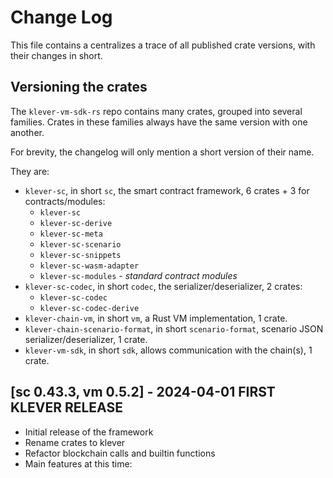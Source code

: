 # Change Log

This file contains a centralizes a trace of all published crate versions, with their changes in short.

## Versioning the crates

The `klever-vm-sdk-rs` repo contains many crates, grouped into several families. Crates in these families always have the same version with one another.

For brevity, the changelog will only mention a short version of their name.

They are:
- `klever-sc`, in short `sc`, the smart contract framework, 6 crates + 3 for contracts/modules:
	- `klever-sc`
    - `klever-sc-derive`
    - `klever-sc-meta`
    - `klever-sc-scenario`
    - `klever-sc-snippets`
    - `klever-sc-wasm-adapter`
    - `klever-sc-modules` - *standard contract modules*
- `klever-sc-codec`, in short `codec`, the serializer/deserializer, 2 crates:
	- `klever-sc-codec`
	- `klever-sc-codec-derive`
- `klever-chain-vm`, in short `vm`, a Rust VM implementation, 1 crate.
- `klever-chain-scenario-format`, in short `scenario-format`, scenario JSON serializer/deserializer, 1 crate.
- `klever-vm-sdk`, in short `sdk`, allows communication with the chain(s), 1 crate.


## [sc 0.43.3, vm 0.5.2] - 2024-04-01 FIRST KLEVER RELEASE
- Initial release of the framework
- Rename crates to klever
- Refactor blockchain calls and builtin functions
- Main features at this time:
